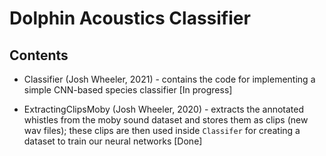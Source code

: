 # Dolphin Acoustics Classifier

## Contents

- Classifier (Josh Wheeler, 2021) - contains the code for implementing a simple CNN-based species classifier [In progress]

- ExtractingClipsMoby (Josh Wheeler, 2020) - extracts the annotated whistles from the moby sound dataset and stores them as clips (new wav files); these clips are then used inside `Classifer` for creating a dataset to train our neural networks [Done]
